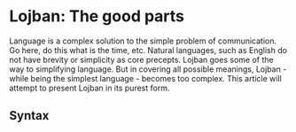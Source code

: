 # Lojban: The good parts

Language is a complex solution to the simple problem of communication.
Go here, do this what is the time, etc. 
Natural languages, such as English do not have brevity or simplicity as core
precepts. Lojban goes some of the way to simplifying language. But in
covering all possible meanings, Lojban - while being the simplest language -
becomes too complex. This article will attempt to present Lojban in its purest
form.

## Syntax

